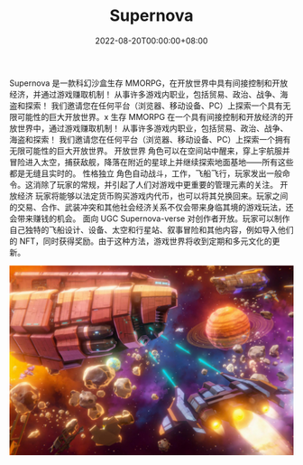 ﻿---
title: "Supernova"
description: "Supernova 是一款科幻沙盒生存 MMORPG，在一个开放世界中具有间接控制和开放经济，通过游戏赚取机制"
date: 2022-08-20T00:00:00+08:00
lastmod: 2022-08-20T00:00:00+08:00
draft: false
authors: ["boogArno"]
featuredImage: "supernova.png"
tags: ["NFT Games","Supernova"]
categories: ["nfts"]
nfts: ["NFT Games"]
blockchain: ""
website: "https://sunday.games/"
twitter: "https://twitter.com/SupernovaVerse"
discord: "https://discord.gg/4peUa4Xa3N"
telegram: "https://t.me/+jNNGMc-lkzJlMjZi"
github: ""
youtube: "https://www.youtube.com/playlist?list=PLjE7WiirRW9ow4kBzhDbL7dbcdpJLA0C5"
twitch: ""
facebook: "https://www.facebook.com/SupernovaVerse"
instagram: ""
reddit: ""
medium: ""
steam: ""
gitbook: ""
googleplay: ""
appstore: ""
status: "Live"
weight: 
lightgallery: true
toc: true
pinned: false
recommend: false
recommend1: false
---
Supernova 是一款科幻沙盒生存 MMORPG，在开放世界中具有间接控制和开放经济，并通过游戏赚取机制！
从事许多游戏内职业，包括贸易、政治、战争、海盗和探索！
我们邀请您在任何平台（浏览器、移动设备、PC）上探索一个具有无限可能性的巨大开放世界。x 生存 MMORPG 在一个具有间接控制和开放经济的开放世界中，通过游戏赚取机制！
从事许多游戏内职业，包括贸易、政治、战争、海盗和探索！
我们邀请您在任何平台（浏览器、移动设备、PC）上探索一个拥有无限可能性的巨大开放世界。
开放世界
角色可以在空间站中醒来，穿上宇航服并冒险进入太空，捕获敌舰，降落在附近的星球上并继续探索地面基地——所有这些都是无缝且实时的。
性格独立
角色自动战斗，工作，飞船飞行，玩家发出一般命令。这消除了玩家的常规，并引起了人们对游戏中更重要的管理元素的关注。
开放经济
玩家将能够以法定货币购买游戏内代币，也可以将其兑换回来。玩家之间的交易、合作、武装冲突和其他社会经济关系不仅会带来身临其境的游戏玩法，还会带来赚钱的机会。
面向 UGC
Supernova-verse 对创作者开放。玩家可以制作自己独特的飞船设计、设备、太空和行星站、叙事冒险和其他内容，例如导入他们的 NFT，同时获得奖励。由于这种方法，游戏世界将收到定期和多元文化的更新。

![supernova-dapp-games-bsc-image1_ff05fa3c1688b48759ae6045b4ec0909](supernova-dapp-games-bsc-image1_ff05fa3c1688b48759ae6045b4ec0909.png)